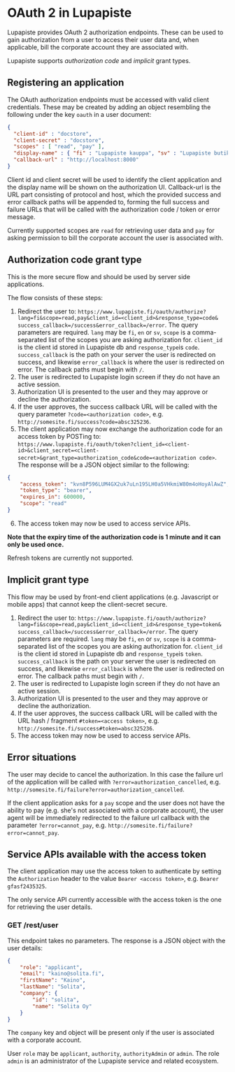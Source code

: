 # OAuth 2 in Lupapiste

Lupapiste provides OAuth 2 authorization endpoints. These can be used to gain authorization from a user to access
their user data and, when applicable, bill the corporate account they are associated with.

Lupapiste supports _authorization code_ and _implicit_ grant types.

## Registering an application

The OAuth authorization endpoints must be accessed with valid client credentials. These may be created by adding
an object resembling the following under the key `oauth` in a user document:

```json
{ 
  "client-id" : "docstore", 
  "client-secret" : "docstore", 
  "scopes" : [ "read", "pay" ], 
  "display-name" : { "fi" : "Lupapiste kauppa", "sv" : "Lupapiste butik", "en" : "Lupapiste store" }, 
  "callback-url" : "http://localhost:8000"
}
```

Client id and client secret will be used to identify the client application and the display name will be shown on the
authorization UI. Callback-url is the URL part consisting of protocol and host, which the provided success and error
callback paths will be appended to, forming the full success and failure URLs that will be called with the 
authorization code / token or error message.

Currently supported scopes are `read` for retrieving user data and `pay` for asking permission to bill the corporate
account the user is associated with. 

## Authorization code grant type

This is the more secure flow and should be used by server side applications.

The flow consists of these steps:

1. Redirect the user to:
   `https://www.lupapiste.fi/oauth/authorize?lang=fi&scope=read,pay&client_id=<client_id>&response_type=code&
   success_callback=/success&error_callback=/error`.
   The query parameters are required. `lang` may be `fi`, `en` or `sv`, `scope` is a comma-separated list of the scopes
   you are asking authorization for. `client_id` is the client id stored in Lupapiste db and `response_type`is `code`.
   `success_callback` is the path on your server the user is redirected on success, and likewise `error_callback` is
   where the user is redirected on error. The callback paths must begin with `/`.
2. The user is redirected to Lupapiste login screen if they do not have an active session.
3. Authorization UI is presented to the user and they may approve or decline the authorization.
4. If the user approves, the success callback URL will be called with the query parameter `?code=<authorization code>`,
   e.g. `http://somesite.fi/success?code=absc325236`.
5. The client application may now exchange the authorization code for an access token by POSTing to:<br>
  `https://www.lupapiste.fi/oauth/token?client_id=<client-id>&client_secret=<client-secret>&grant_type=authorization_code&code=<authorization code>`.
   The response will be a JSON object similar to the following:
```json
{
    "access_token": "kvn8P596LUM4GX2uk7uLn195LH0a5VHkmiW80m4oHoyAlAwZ",
    "token_type": "bearer",
    "expires_in": 600000,
    "scope": "read"
}
```
6. The access token may now be used to access service APIs.

**Note that the expiry time of the authorization code is 1 minute and it can only be used once.**

Refresh tokens are currently not supported.

## Implicit grant type

This flow may be used by front-end client applications (e.g. Javascript or mobile apps) that cannot keep the
client-secret secure.

1. Redirect the user to:
   `https://www.lupapiste.fi/oauth/authorize?lang=fi&scope=read,pay&client_id=<client_id>&response_type=token&
   success_callback=/success&error_callback=/error`. 
   The query parameters are required. `lang` may be `fi`, `en` or `sv`, `scope` is a comma-separated list of the scopes
   you are asking authorization for. `client_id` is the client id stored in Lupapiste db and `response_type`is `token`.
   `success_callback` is the path on your server the user is redirected on success, and likewise `error_callback` is
   where the user is redirected on error. The callback paths must begin with `/`.
2. The user is redirected to Lupapiste login screen if they do not have an active session.
3. Authorization UI is presented to the user and they may approve or decline the authorization.
4. If the user approves, the success callback URL will be called with the URL hash / fragment `#token=<access token>`,
   e.g. `http://somesite.fi/success#token=absc325236`.
5. The access token may now be used to access service APIs.

## Error situations

The user may decide to cancel the authorization. In this case the failure url of the application will be called with
`?error=authorization_cancelled`, e.g. `http://somesite.fi/failure?error=authorization_cancelled`.

If the client application asks for a `pay` scope and the user does not have the ability to pay (e.g. she's not
associated with a corporate account), the user agent will be immediately redirected to the failure url callback with
the parameter `?error=cannot_pay`, e.g. `http://somesite.fi/failure?error=cannot_pay`.

## Service APIs available with the access token

The client application may use the access token to authenticate by setting the `Authorization` header to the value
`Bearer <access token>`, e.g. `Bearer gfasf2435325`.

The only service API currently accessible with the access token is the one for retrieving the user details.

### GET /rest/user

This endpoint takes no parameters. The response is a JSON object with the user details:

```json
{
    "role": "applicant",
    "email": "kaino@solita.fi",
    "firstName": "Kaino",
    "lastName": "Solita",
    "company": {
        "id": "solita",
        "name": "Solita Oy"
    }
}
```

The `company` key and object will be present only if the user is associated with a corporate account.

User `role` may be `applicant`, `authority`, `authorityAdmin` or `admin`. The role `admin` is an administrator of the
Lupapiste service and related ecosystem. 